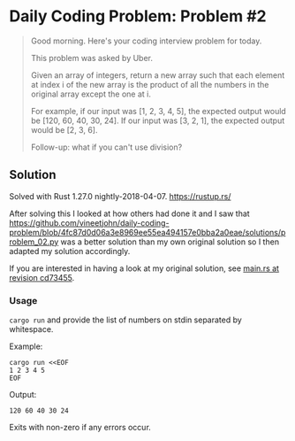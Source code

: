 # Daily Coding Problem: Problem #2

> Good morning. Here's your coding interview problem for today.
>
> This problem was asked by Uber.
>
> Given an array of integers, return a new array such that each element at index i
> of the new array is the product of all the numbers in the original array except
> the one at i.
>
> For example, if our input was [1, 2, 3, 4, 5], the expected output would be
> [120, 60, 40, 30, 24]. If our input was [3, 2, 1], the expected output would be
> [2, 3, 6].
>
> Follow-up: what if you can't use division?

## Solution

Solved with Rust 1.27.0 nightly-2018-04-07. https://rustup.rs/

After solving this I looked at how others had done it and I saw that
https://github.com/vineetjohn/daily-coding-problem/blob/4fc87d0d06a3e8969ee55ea494157e0bba2a0eae/solutions/problem_02.py
was a better solution than my own original solution so I then adapted
my solution accordingly.

If you are interested in having a look at my original solution, see
[main.rs at revision cd73455](https://github.com/DCP-solved-with-Rust/dcp_00002/blob/cd734556154e172e7578881f35a5d2ac43fcf0f1/src/main.rs).

### Usage

`cargo run` and provide the list of numbers on stdin separated by whitespace.

Example:

```
cargo run <<EOF
1 2 3 4 5
EOF
```

Output:

```
120 60 40 30 24
```

Exits with non-zero if any errors occur.
